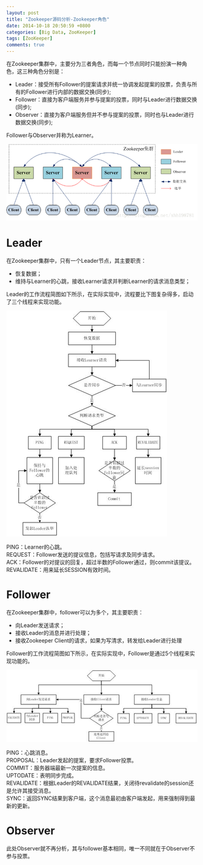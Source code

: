 ```yaml
---
layout: post
title: "Zookeeper源码分析-Zookeeper角色"
date: 2014-10-18 20:50:59 +0800
categories: [Big Data, ZooKeeper]
tags: [ZooKeeper]
comments: true
---
```

在Zookeeper集群中，主要分为三者角色，而每一个节点同时只能扮演一种角色，这三种角色分别是：

+ Leader：接受所有Follower的提案请求并统一协调发起提案的投票，负责与所有的Follower进行内部的数据交换(同步);
+ Follower：直接为客户端服务并参与提案的投票，同时与Leader进行数据交换(同步);
+ Observer：直接为客户端服务但并不参与提案的投票，同时也与Leader进行数据交换(同步);

Follower与Observer并称为Learner。

![zookeeper-server-roles](/images/zookeeper-server-roles.png)

# Leader
在Zookeeper集群中，只有一个Leader节点，其主要职责：

+ 恢复数据；
+ 维持与Learner的心跳，接收Learner请求并判断Learner的请求消息类型； 

Leader的工作流程简图如下所示，在实际实现中，流程要比下图复杂得多，启动了三个线程来实现功能。

![leader-workflow](/images/leader-workflow.jpg)

PING：Learner的心跳。  
REQUEST：Follower发送的提议信息，包括写请求及同步请求。   
ACK：Follower的对提议的回复，超过半数的Follower通过，则commit该提议。  
REVALIDATE：用来延长SESSION有效时间。

# Follower
在Zookeeper集群中，follower可以为多个，其主要职责：

+ 向Leader发送请求；
+ 接收Leader的消息并进行处理；
+ 接收Zookeeper Client的请求，如果为写清求，转发给Leader进行处理

Follower的工作流程简图如下所示，在实际实现中，Follower是通过5个线程来实现功能的。

![follower-workflow](/images/follower-workflow.jpg)

PING：心跳消息。  
PROPOSAL：Leader发起的提案，要求Follower投票。  
COMMIT：服务器端最新一次提案的信息。  
UPTODATE：表明同步完成。  
REVALIDATE：根据Leader的REVALIDATE结果，关闭待revalidate的session还是允许其接受消息。  
SYNC：返回SYNC结果到客户端，这个消息最初由客户端发起，用来强制得到最新的更新。

# Observer
此处Observer就不再分析，其与follower基本相同，唯一不同就在于Observer不参与投票。
